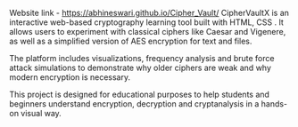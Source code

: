 Website link - https://abhineswari.github.io/Cipher_Vault/
CipherVaultX is an interactive web-based cryptography learning tool built with HTML, CSS . It allows users to experiment with classical ciphers like Caesar and Vigenere, as well as a simplified version of AES encryption for text and files.

The platform includes visualizations, frequency analysis and brute force attack simulations to demonstrate why older ciphers are weak and why modern encryption is necessary.

This project is designed for educational purposes to help students and beginners understand encryption, decryption  and cryptanalysis in a hands-on visual way.
